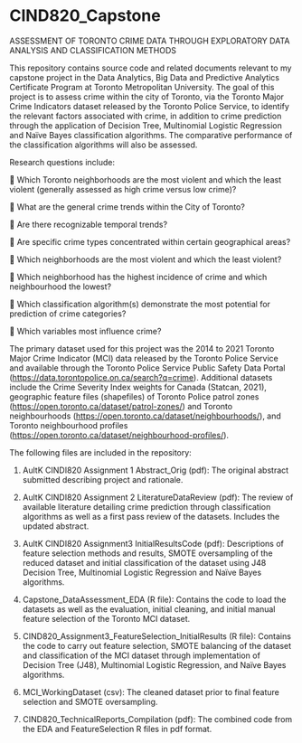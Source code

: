 # CIND820_Capstone


ASSESSMENT OF TORONTO CRIME DATA THROUGH EXPLORATORY DATA ANALYSIS AND CLASSIFICATION METHODS

This repository contains source code and related documents relevant to my capstone project in the Data Analytics, Big Data and Predictive Analytics Certificate Program at Toronto Metropolitan University.
The goal of this project is to assess crime within the city of Toronto, via the Toronto Major Crime Indicators dataset released by the Toronto Police Service, to identify the relevant factors associated with crime, in addition to crime prediction through the application of Decision Tree, Multinomial Logistic Regression and Naïve Bayes classification algorithms.  The comparative performance of the classification algorithms will also be assessed.

Research questions include:

	Which Toronto neighborhoods are the most violent and which the least violent (generally assessed as high crime versus low crime)?

	What are the general crime trends within the City of Toronto?  

	Are there recognizable temporal trends?  

	Are specific crime types concentrated within certain geographical areas?  

	Which neighborhoods are the most violent and which the least violent?

	Which neighborhood has the highest incidence of crime and which neighbourhood the lowest?

	Which classification algorithm(s) demonstrate the most potential for prediction of crime categories?

	Which variables most influence crime?

The primary dataset used for this project was the 2014 to 2021 Toronto Major Crime Indicator (MCI) data released by the Toronto Police Service and available through the Toronto Police Service Public Safety Data Portal (https://data.torontopolice.on.ca/search?q=crime).  Additional datasets include the Crime Severity Index weights for Canada (Statcan, 2021), geographic feature files (shapefiles) of Toronto Police patrol zones (https://open.toronto.ca/dataset/patrol-zones/) and Toronto neighbourhoods (https://open.toronto.ca/dataset/neighbourhoods/), and Toronto neighbourhood profiles (https://open.toronto.ca/dataset/neighbourhood-profiles/).

The following files are included in the repository:
1.	AultK CINDI820 Assignment 1 Abstract_Orig (pdf): The original abstract submitted describing project and rationale.

2.	AultK CINDI820 Assignment 2 LiteratureDataReview (pdf): The review of available literature detailing crime prediction through classification algorithms as well as a first pass review of the datasets.  Includes the updated abstract.

3.	AultK CINDI820 Assignment3 InitialResultsCode (pdf):  Descriptions of feature selection methods and results, SMOTE oversampling of the reduced dataset and initial classification of the dataset using J48 Decision Tree, Multinomial Logistic Regression and Naïve Bayes algorithms.

4.	Capstone_DataAssessment_EDA (R file): Contains the code to load the datasets as well as the evaluation, initial cleaning, and initial manual feature selection of the Toronto MCI dataset.

5.	CIND820_Assignment3_FeatureSelection_InitialResults (R file):  Contains the code to carry out feature selection, SMOTE balancing of the dataset and classification of the MCI dataset through implementation of Decision Tree (J48), Multinomial Logistic Regression, and Naïve Bayes algorithms.

6.	MCI_WorkingDataset (csv):  The cleaned dataset prior to final feature selection and SMOTE oversampling.

7.	CIND820_TechnicalReports_Compilation (pdf):  The combined code from the EDA and FeatureSelection R files in pdf format. 

